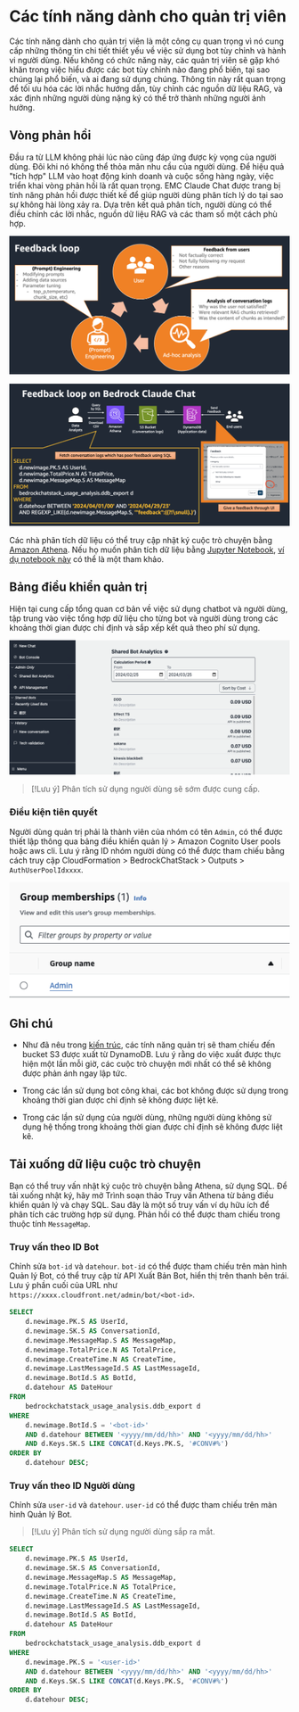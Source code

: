 # Các tính năng dành cho quản trị viên

Các tính năng dành cho quản trị viên là một công cụ quan trọng vì nó cung cấp những thông tin chi tiết thiết yếu về việc sử dụng bot tùy chỉnh và hành vi người dùng. Nếu không có chức năng này, các quản trị viên sẽ gặp khó khăn trong việc hiểu được các bot tùy chỉnh nào đang phổ biến, tại sao chúng lại phổ biến, và ai đang sử dụng chúng. Thông tin này rất quan trọng để tối ưu hóa các lời nhắc hướng dẫn, tùy chỉnh các nguồn dữ liệu RAG, và xác định những người dùng nặng ký có thể trở thành những người ảnh hưởng.

## Vòng phản hồi

Đầu ra từ LLM không phải lúc nào cũng đáp ứng được kỳ vọng của người dùng. Đôi khi nó không thể thỏa mãn nhu cầu của người dùng. Để hiệu quả "tích hợp" LLM vào hoạt động kinh doanh và cuộc sống hàng ngày, việc triển khai vòng phản hồi là rất quan trọng. EMC Claude Chat được trang bị tính năng phản hồi được thiết kế để giúp người dùng phân tích lý do tại sao sự không hài lòng xảy ra. Dựa trên kết quả phân tích, người dùng có thể điều chỉnh các lời nhắc, nguồn dữ liệu RAG và các tham số một cách phù hợp.

![](./imgs/feedback_loop.png)

![](./imgs/feedback-using-claude-chat.png)

Các nhà phân tích dữ liệu có thể truy cập nhật ký cuộc trò chuyện bằng [Amazon Athena](https://aws.amazon.com/jp/athena/). Nếu họ muốn phân tích dữ liệu bằng [Jupyter Notebook](https://jupyter.org/), [ví dụ notebook này](../examples/notebooks/feedback_analysis_example.ipynb) có thể là một tham khảo.

## Bảng điều khiển quản trị

Hiện tại cung cấp tổng quan cơ bản về việc sử dụng chatbot và người dùng, tập trung vào việc tổng hợp dữ liệu cho từng bot và người dùng trong các khoảng thời gian được chỉ định và sắp xếp kết quả theo phí sử dụng.

![](./imgs/admin_bot_analytics.png)

> [!Lưu ý]
> Phân tích sử dụng người dùng sẽ sớm được cung cấp.

### Điều kiện tiên quyết

Người dùng quản trị phải là thành viên của nhóm có tên `Admin`, có thể được thiết lập thông qua bảng điều khiển quản lý > Amazon Cognito User pools hoặc aws cli. Lưu ý rằng ID nhóm người dùng có thể được tham chiếu bằng cách truy cập CloudFormation > BedrockChatStack > Outputs > `AuthUserPoolIdxxxx`.

![](./imgs/group_membership_admin.png)

## Ghi chú

- Như đã nêu trong [kiến trúc](../README.md#architecture), các tính năng quản trị sẽ tham chiếu đến bucket S3 được xuất từ DynamoDB. Lưu ý rằng do việc xuất được thực hiện một lần mỗi giờ, các cuộc trò chuyện mới nhất có thể sẽ không được phản ánh ngay lập tức.

- Trong các lần sử dụng bot công khai, các bot không được sử dụng trong khoảng thời gian được chỉ định sẽ không được liệt kê.

- Trong các lần sử dụng của người dùng, những người dùng không sử dụng hệ thống trong khoảng thời gian được chỉ định sẽ không được liệt kê.

## Tải xuống dữ liệu cuộc trò chuyện

Bạn có thể truy vấn nhật ký cuộc trò chuyện bằng Athena, sử dụng SQL. Để tải xuống nhật ký, hãy mở Trình soạn thảo Truy vấn Athena từ bảng điều khiển quản lý và chạy SQL. Sau đây là một số truy vấn ví dụ hữu ích để phân tích các trường hợp sử dụng. Phản hồi có thể được tham chiếu trong thuộc tính `MessageMap`.

### Truy vấn theo ID Bot

Chỉnh sửa `bot-id` và `datehour`. `bot-id` có thể được tham chiếu trên màn hình Quản lý Bot, có thể truy cập từ API Xuất Bản Bot, hiển thị trên thanh bên trái. Lưu ý phần cuối của URL như `https://xxxx.cloudfront.net/admin/bot/<bot-id>`.

```sql
SELECT
    d.newimage.PK.S AS UserId,
    d.newimage.SK.S AS ConversationId,
    d.newimage.MessageMap.S AS MessageMap,
    d.newimage.TotalPrice.N AS TotalPrice,
    d.newimage.CreateTime.N AS CreateTime,
    d.newimage.LastMessageId.S AS LastMessageId,
    d.newimage.BotId.S AS BotId,
    d.datehour AS DateHour
FROM
    bedrockchatstack_usage_analysis.ddb_export d
WHERE
    d.newimage.BotId.S = '<bot-id>'
    AND d.datehour BETWEEN '<yyyy/mm/dd/hh>' AND '<yyyy/mm/dd/hh>'
    AND d.Keys.SK.S LIKE CONCAT(d.Keys.PK.S, '#CONV#%')
ORDER BY
    d.datehour DESC;
```

### Truy vấn theo ID Người dùng

Chỉnh sửa `user-id` và `datehour`. `user-id` có thể được tham chiếu trên màn hình Quản lý Bot.

> [!Lưu ý]
> Phân tích sử dụng người dùng sắp ra mắt.

```sql
SELECT
    d.newimage.PK.S AS UserId,
    d.newimage.SK.S AS ConversationId,
    d.newimage.MessageMap.S AS MessageMap,
    d.newimage.TotalPrice.N AS TotalPrice,
    d.newimage.CreateTime.N AS CreateTime,
    d.newimage.LastMessageId.S AS LastMessageId,
    d.newimage.BotId.S AS BotId,
    d.datehour AS DateHour
FROM
    bedrockchatstack_usage_analysis.ddb_export d
WHERE
    d.newimage.PK.S = '<user-id>'
    AND d.datehour BETWEEN '<yyyy/mm/dd/hh>' AND '<yyyy/mm/dd/hh>'
    AND d.Keys.SK.S LIKE CONCAT(d.Keys.PK.S, '#CONV#%')
ORDER BY
    d.datehour DESC;
```